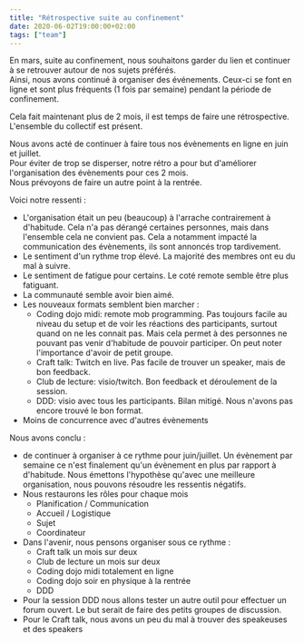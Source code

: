 ```yaml
---
title: "Rétrospective suite au confinement"
date: 2020-06-02T19:00:00+02:00
tags: ["team"]
---
```


En mars, suite au confinement, nous souhaitons garder du lien et continuer à se retrouver autour de nos sujets préférés.  
Ainsi, nous avons continué à organiser des événements. Ceux-ci se font en ligne et sont plus fréquents (1 fois par semaine) pendant la période de confinement.

Cela fait maintenant plus de 2 mois, il est temps de faire une rétrospective.  
L'ensemble du collectif est présent.

Nous avons acté de continuer à faire tous nos évènements en ligne en juin et juillet.  
Pour éviter de trop se disperser, notre rétro a pour but d'améliorer l'organisation des évènements pour ces 2 mois.  
Nous prévoyons de faire un autre point à la rentrée.

Voici notre ressenti :
- L'organisation était un peu (beaucoup) à l'arrache contrairement à d'habitude. Cela n'a pas dérangé certaines personnes, mais dans l'ensemble cela ne convient pas. Cela a notamment impacté la communication des évènements, ils sont annoncés trop tardivement.
- Le sentiment d'un rythme trop élevé. La majorité des membres ont eu du mal à suivre.
- Le sentiment de fatigue pour certains. Le coté remote semble être plus fatiguant.
- La communauté semble avoir bien aimé. 
- Les nouveaux formats semblent bien marcher :
  - Coding dojo midi: remote mob programming. Pas toujours facile au niveau du setup et de voir les réactions des participants, surtout quand on ne les connait pas. Mais cela permet à des personnes ne pouvant pas venir d'habitude de pouvoir participer. On peut noter l'importance d'avoir de petit groupe.
  - Craft talk: Twitch en live. Pas facile de trouver un speaker, mais de bon feedback.
  - Club de lecture: visio/twitch. Bon feedback et déroulement de la session.
  - DDD: visio avec tous les participants. Bilan mitigé. Nous n'avons pas encore trouvé le bon format.
- Moins de concurrence avec d'autres évènements

Nous avons conclu :
- de continuer à organiser à ce rythme pour juin/juillet. Un évènement par semaine ce n'est finalement qu'un évènement en plus par rapport à d'habitude. Nous émettons l'hypothèse qu'avec une meilleure organisation, nous pouvons résoudre les ressentis négatifs.
- Nous restaurons les rôles pour chaque mois
  - Planification / Communication
  - Accueil / Logistique
  - Sujet
  - Coordinateur
- Dans l'avenir, nous pensons organiser sous ce rythme :
  - Craft talk un mois sur deux
  - Club de lecture un mois sur deux
  - Coding dojo midi totalement en ligne
  - Coding dojo soir en physique à la rentrée
  - DDD
- Pour la session DDD nous allons tester un autre outil pour effectuer un forum ouvert. Le but serait de faire des petits groupes de discussion.
- Pour le Craft talk, nous avons un peu du mal à trouver des speakeuses et des speakers

